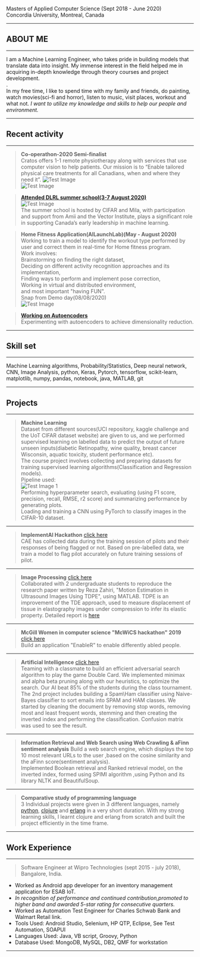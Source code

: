 Masters of Applied Computer Science (Sept 2018 - June 2020)<br/>
Concordia University, Montreal, Canada

---
## ABOUT ME

---
I am a Machine Learning Engineer, who takes pride in building models that translate data into insight. My immense interest in the field helped me in acquiring in-depth knowledge through theory courses and project development.<br/> .<br/>In my free time, I like to spend time with my family and friends, do painting, watch movies(sci-fi and horror), listen to music, visit places, workout and what not.
*I want to utilize my knowledge and skills to help our people and environment.*

---
## Recent activity

---
> **Co-operathon-2020 Semi-finalist**<br/>
Cratos offers 1-1 remote physiotherapy along with services that use computer vision to help patients. Our mission is to “Enable tailored physical care treatments for all Canadians, when and where they need it”.
![Test Image](https://github.com/shabnm/shabnm.github.io/blob/master/images/image.png?raw=true)<br/>
![Test Image](https://github.com/shabnm/shabnm.github.io/blob/master/images/socio-eco.png?raw=true)<br/>

> [**Attended DLRL summer school(3-7 August 2020)**](https://dlrlsummerschool.ca/)<br/>
![Test Image](https://github.com/shabnm/shabnm.github.io/blob/master/images/0.jpg?raw=true)<br/>
The summer school is hosted by CIFAR and Mila, with participation and support from Amii and the Vector Institute, plays a significant role in supporting Canada’s early
leadership in machine learning.<br/>

> **Home Fitness Application(AILaunchLab)(May - August 2020)**<br/>
Working to train a model to identify the workout type performed by user and correct them in real-time for Home fitness program.<br/>
Work involves:<br/>
Brainstorming on finding the right dataset,<br/>
Deciding on different activity recognition approaches and its implementation,<br/>
Finding ways to perform and implement pose correction,<br/>
Working in virtual and distributed environment,<br/>
and most important "having FUN".<br/>
Snap from Demo day(08/08/2020)<br/>
![Test Image](https://github.com/shabnm/shabnm.github.io/blob/master/images/demo_final.png?raw=true)<br/>


> [**Working on Autoencoders**](https://github.com/shabnm/autoencoder)<br/>
Experimenting with autoencoders to achieve dimensionality reduction.<br/>

---
## Skill set

---
Machine Learning algorithms, Probability/Statistics, Deep neural network, CNN, Image Analysis, python, Keras, Pytorch, tensorflow, scikit-learn, matplotlib, numpy, pandas, notebook, java, MATLAB, git

---
## Projects

---
> **Machine Learning**<br/>
Dataset from different sources(UCI repository, kaggle challenge and the UoT CIFAR dataset website) are given to us, and we performed supervised learning on labelled data to predict the output of future unseen inputs(diabetic Retinopathy, wine quality, breast cancer Wisconsin, aquatic toxicity, student performance etc).<br/>
The course project involves collecting and preparing datasets for training supervised learning algorithms(Classification and Regression models).<br/>
Pipeline used: <br/>
![Test Image 1](https://github.com/shabnm/shabnm.github.io/blob/master/images/pipeline_ML.PNG?raw=true)<br/>
Performing hyperparameter search, evaluating (using F1 score, precision, recall, RMSE, r2 score) and summarizing performance by generating plots.<br/>
Loading and training a CNN using PyTorch to classify images in the CIFAR-10 dataset.<br/>

---
> **ImplementAI Hackathon** [click here](https://github.com/shabnm/CAE_ImplementAI?raw=true)<br/>
CAE has collected data during the training session of pilots and their responses of being flagged or not. Based on pre-labelled data, we train a model to flag pilot accurately on future training sessions of pilot.<br/>

---
> **Image Processing** [click here](https://docs.google.com/presentation/d/1ztNmtf_HhKcqMISRH7HKKMaUdcEDHvofDtEh22I2IaU/edit?usp=sharing)<br/>
Collaborated with 2 undergraduate students to reproduce the research paper written by Reza Zahiri, "Motion Estimation in Ultrasound Images Using TDPE", using MATLAB.
TDPE is an improvement of the TDE approach, used to measure displacement of tissue in elastography images under compression  to infer its elastic property.
Detailed report is [here](https://docs.google.com/document/d/1emDLXIsyWqPVcunZluO8D8KlDFiAus26t5_x1LU0mBM/edit?usp=sharing)

---
> **McGill Women in computer science "McWiCS hackathon" 2019** [click here](https://github.com/shabnm/EnableR_McWiCS_hackathon?raw=true)<br/>
Build an application "EnableR" to enable differently abled people.

---
> **Artificial Intelligence** [click here](https://github.com/shabnm/COMP6721_SPAM_HAM_classifier)<br/>
Teaming with a classmate to build an efficient adversarial search algorithm to play the game Double Card. We implemented minimax and alpha beta pruning along with our heuristics, to optimize the search. Our AI beat 85% of the students during the class tournament.
The 2nd project includes building a Spam\Ham classifier using  Naive-Bayes classifier to sort emails into SPAM and HAM classes. We started by cleaning the document by removing stop words, removing most and least frequent words, stemming and then creating the inverted index and performing the classification. Confusion matrix was used to see the result.

---
> **Information Retrieval and Web Search using Web Crawling & aFinn sentiment analysis**
Build a web search engine, which displays the top 10 most relevant URLs to the user ,based on the cosine similarity and the aFinn score(sentiment analysis).  
Implemented Boolean retrieval and Ranked retrieval model, on the inverted index, formed using SPIMI algorithm ,using Python and its library NLTK and BeautifulSoup.

---
> **Comparative study of programming language**<br/>
3 Individual projects were given in 3 different languages, namely [python](https://github.com/shabnm/Comparative_programming_P1_COMP6411), [clojure](https://github.com/shabnm/Comparative_programming_P2_COMP6411) and [erlang](https://github.com/shabnm/Comparative_programming_P3_COMP6411) in a very short duration. With my strong learning skills, I learnt clojure and erlang from scratch and built the project efficiently in the time frame.

---
## Work Experience<br/>

---
> Software Engineer at Wipro Technologies (sept 2015 - july 2018), Bangalore, India.
- Worked as Android app developer for an inventory management application for ESAB IoT. 
- *In recognition of performance and continued contribution,promoted to higher band and awarded 5-star rating for consecutive quarters.*
- Worked as Automation Test Engineer for Charles Schwab Bank and Walmart Retail link.
- Tools Used: Android Studio, Selenium, HP QTP, Eclipse, See Test Automation, SOAPUI
- Languages Used: Java, VB script, Groovy, Python
- Database Used: MongoDB, MySQL, DB2, QMF for workstation

---
